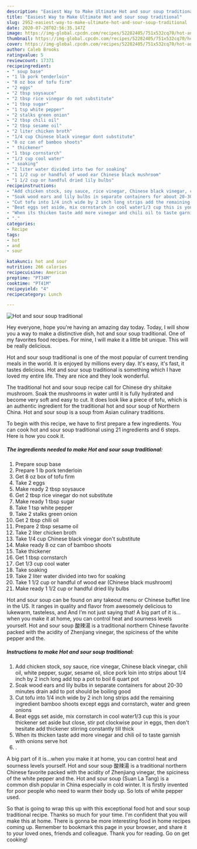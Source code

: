 ```yaml
---
description: "Easiest Way to Make Ultimate Hot and sour soup traditional"
title: "Easiest Way to Make Ultimate Hot and sour soup traditional"
slug: 2952-easiest-way-to-make-ultimate-hot-and-sour-soup-traditional
date: 2020-07-28T02:56:35.147Z
image: https://img-global.cpcdn.com/recipes/52282405/751x532cq70/hot-and-sour-soup-traditional-recipe-main-photo.jpg
thumbnail: https://img-global.cpcdn.com/recipes/52282405/751x532cq70/hot-and-sour-soup-traditional-recipe-main-photo.jpg
cover: https://img-global.cpcdn.com/recipes/52282405/751x532cq70/hot-and-sour-soup-traditional-recipe-main-photo.jpg
author: Caleb Brooks
ratingvalue: 5
reviewcount: 17371
recipeingredient:
- " soup base"
- "1 lb pork tenderloin"
- "8 oz box of tofu firm"
- "2 eggs"
- "2 tbsp soysauce"
- "2 tbsp rice vinegar do not substitute"
- "1 tbsp sugar"
- "1 tsp white pepper"
- "2 stalks green onion"
- "2 tbsp chili oil"
- "2 tbsp sesame oil"
- "2 liter chicken broth"
- "1/4 cup Chinese black vinegar dont substitute"
- "8 oz can of bamboo shoots"
- " thickener"
- "1 tbsp cornstarch"
- "1/3 cup cool water"
- " soaking"
- "2 liter water divided into two for soaking"
- "1 1/2 cup or handful of wood ear Chinese black mushroom"
- "1 1/2 cup or handful dried lily bulbs"
recipeinstructions:
- "Add chicken stock, soy sauce, rice vinegar, Chinese black vinegar, chili oil, white pepper, sugar, sesame oil, slice pork loin into strips about 1/4 inch by 2 inch long add top a pot to boil 6 quart pot"
- "Soak wood ears and lily bulbs in separate containers for about 20-30 minutes drain add to pot should be boiling good"
- "Cut tofu into 1/4 inch wide by 2 inch long strips add the remaining ingredient bamboo shoots except eggs and cornstarch, water and green onions"
- "Beat eggs set aside, mix cornstarch in cool water1/3 cup this is your thickener set aside but close, stir pot clockwise pour in eggs, then don&#39;t hesitate add thickener stirring constantly till thick"
- "When its thicken taste add more vinegar and chili oil to taste garnish with onions serve hot"
- "."
categories:
- Recipe
tags:
- hot
- and
- sour

katakunci: hot and sour 
nutrition: 266 calories
recipecuisine: American
preptime: "PT34M"
cooktime: "PT41M"
recipeyield: "4"
recipecategory: Lunch

---
```



![Hot and sour soup traditional](https://img-global.cpcdn.com/recipes/52282405/751x532cq70/hot-and-sour-soup-traditional-recipe-main-photo.jpg)

Hey everyone, hope you're having an amazing day today. Today, I will show you a way to make a distinctive dish, hot and sour soup traditional. One of my favorites food recipes. For mine, I will make it a little bit unique. This will be really delicious.

Hot and sour soup traditional is one of the most popular of current trending meals in the world. It is enjoyed by millions every day. It's easy, it's fast, it tastes delicious. Hot and sour soup traditional is something which I have loved my entire life. They are nice and they look wonderful.

The traditional hot and sour soup recipe call for Chinese dry shiitake mushroom. Soak the mushrooms in water until it is fully hydrated and become very soft and easy to cut. It does look like a piece of tofu, which is an authentic ingredient for the traditional hot and sour soup of Northern China. Hot and sour soup is a soup from Asian culinary traditions.


To begin with this recipe, we have to first prepare a few ingredients. You can cook hot and sour soup traditional using 21 ingredients and 6 steps. Here is how you cook it.

<!--inarticleads1-->

##### The ingredients needed to make Hot and sour soup traditional:

1. Prepare  soup base
1. Prepare 1 lb pork tenderloin
1. Get 8 oz box of tofu firm
1. Take 2 eggs
1. Make ready 2 tbsp soysauce
1. Get 2 tbsp rice vinegar do not substitute
1. Make ready 1 tbsp sugar
1. Take 1 tsp white pepper
1. Take 2 stalks green onion
1. Get 2 tbsp chili oil
1. Prepare 2 tbsp sesame oil
1. Take 2 liter chicken broth
1. Take 1/4 cup Chinese black vinegar don&#39;t substitute
1. Make ready 8 oz can of bamboo shoots
1. Take  thickener
1. Get 1 tbsp cornstarch
1. Get 1/3 cup cool water
1. Take  soaking
1. Take 2 liter water divided into two for soaking
1. Take 1 1/2 cup or handful of wood ear (Chinese black mushroom)
1. Make ready 1 1/2 cup or handful dried lily bulbs


Hot and sour soup can be found on any takeout menu or Chinese buffet line in the US. It ranges in quality and flavor from awesomely delicious to lukewarm, tasteless, and And I&#39;m not just saying that! A big part of it is…when you make it at home, you can control heat and sourness levels yourself. Hot and sour soup 酸辣湯 is a traditional northern Chinese favorite packed with the acidity of Zhenjiang vinegar, the spiciness of the white pepper and the. 

<!--inarticleads2-->

##### Instructions to make Hot and sour soup traditional:

1. Add chicken stock, soy sauce, rice vinegar, Chinese black vinegar, chili oil, white pepper, sugar, sesame oil, slice pork loin into strips about 1/4 inch by 2 inch long add top a pot to boil 6 quart pot
1. Soak wood ears and lily bulbs in separate containers for about 20-30 minutes drain add to pot should be boiling good
1. Cut tofu into 1/4 inch wide by 2 inch long strips add the remaining ingredient bamboo shoots except eggs and cornstarch, water and green onions
1. Beat eggs set aside, mix cornstarch in cool water1/3 cup this is your thickener set aside but close, stir pot clockwise pour in eggs, then don&#39;t hesitate add thickener stirring constantly till thick
1. When its thicken taste add more vinegar and chili oil to taste garnish with onions serve hot
1. .


A big part of it is…when you make it at home, you can control heat and sourness levels yourself. Hot and sour soup 酸辣湯 is a traditional northern Chinese favorite packed with the acidity of Zhenjiang vinegar, the spiciness of the white pepper and the. Hot and sour soup (Suan La Tang) is a common dish popular in China especially in cold winter. It is firstly invented for poor people who need to warm their body up. So lots of white pepper used. 

So that is going to wrap this up with this exceptional food hot and sour soup traditional recipe. Thanks so much for your time. I'm confident that you will make this at home. There is gonna be more interesting food in home recipes coming up. Remember to bookmark this page in your browser, and share it to your loved ones, friends and colleague. Thank you for reading. Go on get cooking!
